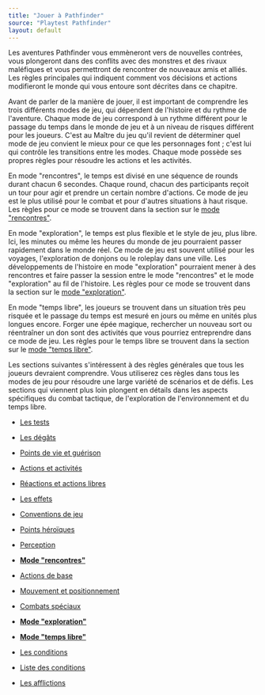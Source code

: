 ```yaml
---
title: "Jouer à Pathfinder"
source: "Playtest Pathfinder"
layout: default
---
```



Les aventures Pathfinder vous emmèneront vers de nouvelles contrées, vous plongeront dans des conflits avec des monstres et des rivaux maléfiques et vous permettront de rencontrer de nouveaux amis et alliés. Les règles principales qui indiquent comment vos décisions et actions modifieront le monde qui vous entoure sont décrites dans ce chapitre.

Avant de parler de la manière de jouer, il est important de comprendre les trois différents modes de jeu, qui dépendent de l'histoire et du rythme de l'aventure. Chaque mode de jeu correspond à un rythme différent pour le passage du temps dans le monde de jeu et à un niveau de risques différent pour les joueurs. C'est au Maître du jeu qu'il revient de déterminer quel mode de jeu convient le mieux pour ce que les personnages font ; c'est lui qui contrôle les transitions entre les modes. Chaque mode possède ses propres règles pour résoudre les actions et les activités.

En mode "rencontres", le temps est divisé en une séquence de rounds durant chacun 6 secondes. Chaque round, chacun des participants reçoit un tour pour agir et prendre un certain nombre d'actions. Ce mode de jeu est le plus utilisé pour le combat et pour d'autres situations à haut risque. Les règles pour ce mode se trouvent dans la section sur le [mode "rencontres"](mode-rencontres.html).

En mode "exploration", le temps est plus flexible et le style de jeu, plus libre. Ici, les minutes ou même les heures du monde de jeu pourraient passer rapidement dans le monde réel. Ce mode de jeu est souvent utilisé pour les voyages, l'exploration de donjons ou le roleplay dans une ville. Les développements de l'histoire en mode "exploration" pourraient mener à des rencontres et faire passer la session entre le mode "rencontres" et le mode "exploration" au fil de l'histoire. Les règles pour ce mode se trouvent dans la section sur le [mode "exploration"](mode-exploration.html).

En mode "temps libre", les joueurs se trouvent dans un situation très peu risquée et le passage du temps est mesuré en jours ou même en unités plus longues encore. Forger une épée magique, rechercher un nouveau sort ou réentraîner un don sont des activités que vous pourriez entreprendre dans ce mode de jeu. Les règles pour le temps libre se trouvent dans la section sur le [mode "temps libre"](mode-temps-libre.html).

Les sections suivantes s'intéressent à des règles générales que tous les joueurs devraient comprendre. Vous utiliserez ces règles dans tous les modes de jeu pour résoudre une large variété de scénarios et de défis. Les sections qui viennent plus loin plongent en détails dans les aspects spécifiques du combat tactique, de l'exploration de l'environnement et du temps libre.

* <a href="{{ '/ch9-jouer-à-pathfinder/tests.html' | relative_url }}">Les tests</a>
* <a href="{{ '/ch9-jouer-à-pathfinder/dégâts.html' | relative_url }}">Les dégâts</a>
* <a href="{{ '/ch9-jouer-à-pathfinder/points-de-vie-et-guérison.html' | relative_url }}">Points de vie et guérison</a>
* <a href="{{ '/ch9-jouer-à-pathfinder/actions-et-activités.html' | relative_url }}">Actions et activités</a>
* <a href="{{ '/ch9-jouer-à-pathfinder/réactions-et-actions-libres.html' | relative_url }}">Réactions et actions libres</a>
* <a href="{{ '/ch9-jouer-à-pathfinder/effets.html' | relative_url }}">Les effets</a>
* <a href="{{ '/ch9-jouer-à-pathfinder/conventions-de-jeu.html' | relative_url }}">Conventions de jeu</a>
* <a href="{{ '/ch9-jouer-à-pathfinder/points-héroïques.html' | relative_url }}">Points héroïques</a>
* <a href="{{ '/ch9-jouer-à-pathfinder/perception.html' | relative_url }}">Perception</a>

* <a href="{{ '/ch9-jouer-à-pathfinder/mode-rencontres.html' | relative_url }}"><strong>Mode "rencontres"</strong></a>
* <a href="{{ '/ch9-jouer-à-pathfinder/actions-de-base.html' | relative_url }}">Actions de base</a>
* <a href="{{ '/ch9-jouer-à-pathfinder/mouvement-et-positionnement.html' | relative_url }}">Mouvement et positionnement</a>
* <a href="{{ '/ch9-jouer-à-pathfinder/combats-spéciaux.html' | relative_url }}">Combats spéciaux</a>

* <a href="{{ '/ch9-jouer-à-pathfinder/mode-exploration.html' | relative_url }}"><strong>Mode "exploration"</strong></a>

* <a href="{{ '/ch9-jouer-à-pathfinder/mode-temps-libre.html' | relative_url }}"><strong>Mode "temps libre"</strong></a>

* <a href="{{ '/ch9-jouer-à-pathfinder/conditions.html' | relative_url }}">Les conditions</a>
* <a href="{{ '/ch9-jouer-à-pathfinder/liste-des-conditions.html' | relative_url }}">Liste des conditions</a>
* <a href="{{ '/ch9-jouer-à-pathfinder/afflictions.html' | relative_url }}">Les afflictions</a>
